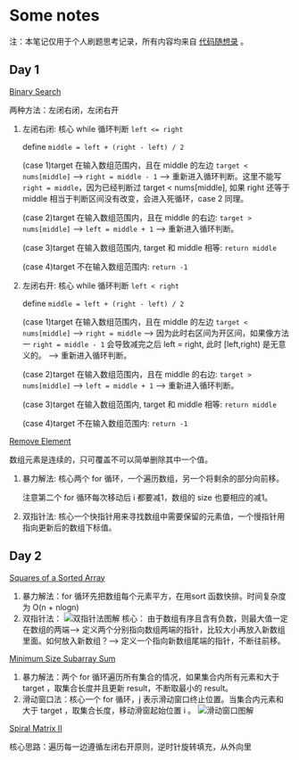 # Some notes

注：本笔记仅用于个人刷题思考记录，所有内容均来自
[代码随想录](https://programmercarl.com/%E6%95%B0%E7%BB%84%E7%90%86%E8%AE%BA%E5%9F%BA%E7%A1%80.html)
。
## Day 1
[Binary Search](https://leetcode.com/problems/binary-search/)

两种方法：左闭右闭，左闭右开

1. 左闭右闭: 核心 while 循环判断 `left <= right`

   define `middle = left + (right - left) / 2`

   (case 1)target 在输入数组范围内，且在 middle 的左边 `target < nums[middle]` --> `right = middle - 1`
--> 重新进入循环判断。这里不能写 `right = middle`，因为已经判断过 target < nums[middle], 如果 right 还等于 middle 相当于判断区间没有改变，会进入死循环，case 2 同理。 

   (case 2)target 在输入数组范围内，且在 middle 的右边: `target > nums[middle]` --> `left = middle + 1`
   --> 重新进入循环判断。

   (case 3)target 在输入数组范围内, target 和 middle 相等: `return middle`

   (case 4)target 不在输入数组范围内: `return -1`


2. 左闭右开: 核心 while 循环判断 `left < right`

   define `middle = left + (right - left) / 2`
   
   (case 1)target 在输入数组范围内，且在 middle 的左边 `target < nums[middle]` --> `right = middle`
   --> 因为此时右区间为开区间，如果像方法一 `right = middle - 1` 会导致减完之后 left = right, 此时 [left,right) 是无意义的。
   --> 重新进入循环判断。
   
   (case 2)target 在输入数组范围内，且在 middle 的右边: `target > nums[middle]` --> `left = middle + 1`
   --> 重新进入循环判断。
   
   (case 3)target 在输入数组范围内, target 和 middle 相等: `return middle`
   
   (case 4)target 不在输入数组范围内: `return -1`

[Remove Element](https://leetcode.com/problems/remove-element/description/)

数组元素是连续的，只可覆盖不可以简单删除其中一个值。

1. 暴力解法: 核心两个 for 循环，一个遍历数组，另一个将剩余的部分向前移。

   注意第二个 for 循环每次移动后 i 都要减1，数组的 size 也要相应的减1。

2. 双指针法: 核心一个快指针用来寻找数组中需要保留的元素值，一个慢指针用指向更新后的数组下标值。

## Day 2
[Squares of a Sorted Array](https://leetcode.com/problems/squares-of-a-sorted-array/)

1. 暴力解法：for 循环先把数组每个元素平方，在用sort 函数快排。时间复杂度为 O(n + nlogn)
2. 双指针法：
![双指针法图解](https://code-thinking.cdn.bcebos.com/gifs/977.%E6%9C%89%E5%BA%8F%E6%95%B0%E7%BB%84%E7%9A%84%E5%B9%B3%E6%96%B9.gif)
核心： 由于数组有序且含有负数，则最大值一定在数组的两端--> 定义两个分别指向数组两端的指针，比较大小再放入新数组里面。如何放入新数组？--> 定义一个指向新数组尾端的指针，不断往前移。

[Minimum Size Subarray Sum](https://leetcode.com/problems/minimum-size-subarray-sum/description/)

1. 暴力解法：两个 for 循环遍历所有集合的情况，如果集合内所有元素和大于 target ，取集合长度并且更新 result，不断取最小的 result。
2. 滑动窗口法：核心一个 for 循环，j 表示滑动窗口终止位置。当集合内元素和大于 target ，取集合长度，移动滑窗起始位置 i 。
![滑动窗口图解](https://code-thinking.cdn.bcebos.com/gifs/209.%E9%95%BF%E5%BA%A6%E6%9C%80%E5%B0%8F%E7%9A%84%E5%AD%90%E6%95%B0%E7%BB%84.gif)

[Spiral Matrix II](https://leetcode.com/problems/spiral-matrix-ii/description/)

核心思路：遍历每一边遵循左闭右开原则，逆时针旋转填充，从外向里

